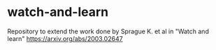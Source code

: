 # watch-and-learn
Repository to extend the work done by Sprague K. et al in "Watch and learn" https://arxiv.org/abs/2003.02647
